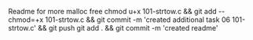 Readme for more malloc free
chmod u+x 101-strtow.c && git add --chmod=+x 101-strtow.c && git commit -m 'created additional task 06 101-strtow.c' && git push
git add . && git commit -m 'created readme'